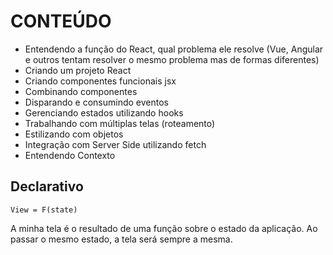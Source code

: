 # CONTEÚDO

- Entendendo a função do React, qual problema ele resolve (Vue, Angular e outros tentam resolver o mesmo problema mas de formas diferentes)
- Criando um projeto React
- Criando componentes funcionais jsx
- Combinando componentes
- Disparando e consumindo eventos
- Gerenciando estados utilizando hooks
- Trabalhando com múltiplas telas (roteamento)
- Estilizando com objetos
- Integração com Server Side utilizando fetch
- Entendendo Contexto

## Declarativo

`View = F(state)`

A minha tela é o resultado de uma função sobre o estado da aplicação.
Ao passar o mesmo estado, a tela será sempre a mesma.
